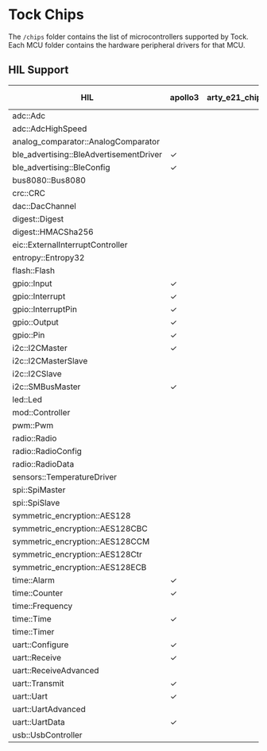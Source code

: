 Tock Chips
==========

The `/chips` folder contains the list of microcontrollers supported by Tock.
Each MCU folder contains the hardware peripheral drivers for that MCU.



HIL Support
-----------

<!--START OF HIL SUPPORT-->

| HIL                                     | apollo3 | arty_e21_chip | e310x | earlgrey | imxrt10xx | litex | litex_vexriscv | lowrisc | msp432 | nrf52832 | nrf52833 | nrf52840 | sam4l | stm32f303xc | stm32f412g | stm32f429zi | stm32f446re | stm32f4xx | SweRVolf EH1 |
|-----------------------------------------|---------|---------------|-------|----------|-----------|-------|----------------|---------|--------|----------|----------|----------|-------|-------------|------------|-------------|-------------|-----------|--------------|
| adc::Adc                                |         |               |       |          |           |       |                |         | ✓      | ✓        |          | ✓        | ✓     | ✓           |            |             |             | ✓         |              |
| adc::AdcHighSpeed                       |         |               |       |          |           |       |                |         | ✓      |          |          |          | ✓     | ✓           |            |             |             | ✓         |              |
| analog_comparator::AnalogComparator     |         |               |       |          |           |       |                |         |        | ✓        |          | ✓        | ✓     |             |            |             |             |           |              |
| ble_advertising::BleAdvertisementDriver | ✓       |               |       |          |           |       |                |         |        | ✓        |          | ✓        |       |             |            |             |             |           |              |
| ble_advertising::BleConfig              | ✓       |               |       |          |           |       |                |         |        | ✓        |          | ✓        |       |             |            |             |             |           |              |
| bus8080::Bus8080                        |         |               |       |          |           |       |                |         |        |          |          |          |       |             |            |             |             | ✓         |              |
| crc::CRC                                |         |               |       |          |           |       |                |         |        |          |          |          | ✓     |             |            |             |             |           |              |
| dac::DacChannel                         |         |               |       |          |           |       |                |         |        |          |          |          | ✓     |             |            |             |             |           |              |
| digest::Digest                          |         |               |       |          |           |       |                | ✓       |        |          |          |          |       |             |            |             |             |           |              |
| digest::HMACSha256                      |         |               |       |          |           |       |                | ✓       |        |          |          |          |       |             |            |             |             |           |              |
| eic::ExternalInterruptController        |         |               |       |          |           |       |                |         |        |          |          |          | ✓     |             |            |             |             |           |              |
| entropy::Entropy32                      |         |               |       |          |           |       |                |         |        | ✓        |          | ✓        | ✓     |             |            |             |             | ✓         |              |
| flash::Flash                            |         |               |       |          |           |       |                | ✓       |        | ✓        |          | ✓        | ✓     | ✓           |            |             |             |           |              |
| gpio::Input                             | ✓       |               | ✓     |          | ✓         |       |                | ✓       |        | ✓        |          | ✓        | ✓     | ✓           |            |             |             | ✓         |              |
| gpio::Interrupt                         | ✓       |               | ✓     |          | ✓         |       |                | ✓       | ✓      | ✓        |          | ✓        | ✓     | ✓           |            |             |             | ✓         |              |
| gpio::InterruptPin                      | ✓       |               | ✓     |          | ✓         |       |                | ✓       | ✓      | ✓        |          | ✓        | ✓     | ✓           |            |             |             | ✓         |              |
| gpio::Output                            | ✓       |               | ✓     |          | ✓         |       |                | ✓       |        | ✓        |          | ✓        | ✓     | ✓           |            |             |             | ✓         |              |
| gpio::Pin                               | ✓       |               | ✓     |          | ✓         |       |                | ✓       |        | ✓        |          | ✓        | ✓     | ✓           |            |             |             | ✓         |              |
| i2c::I2CMaster                          | ✓       |               |       |          | ✓         |       |                | ✓       |        | ✓        |          | ✓        | ✓     | ✓           |            |             |             | ✓         |              |
| i2c::I2CMasterSlave                     |         |               |       |          |           |       |                |         |        |          |          |          | ✓     |             |            |             |             |           |              |
| i2c::I2CSlave                           |         |               |       |          |           |       |                |         |        |          |          |          | ✓     |             |            |             |             |           |              |
| i2c::SMBusMaster                        | ✓       |               |       |          |           |       |                |         |        |          |          |          |       |             |            |             |             |           |              |
| led::Led                                |         |               |       |          |           | ✓     |                |         |        |          |          |          |       |             |            |             |             |           |              |
| mod::Controller                         |         |               |       |          |           |       |                |         |        |          |          |          | ✓     |             |            |             |             |           |              |
| pwm::Pwm                                |         |               |       |          |           |       |                |         |        | ✓        |          | ✓        |       |             |            |             |             |           |              |
| radio::Radio                            |         |               |       |          |           |       |                |         |        | ✓        |          | ✓        |       |             |            |             |             |           |              |
| radio::RadioConfig                      |         |               |       |          |           |       |                |         |        | ✓        |          | ✓        |       |             |            |             |             |           |              |
| radio::RadioData                        |         |               |       |          |           |       |                |         |        | ✓        |          | ✓        |       |             |            |             |             |           |              |
| sensors::TemperatureDriver              |         |               |       |          |           |       |                |         |        | ✓        |          | ✓        |       |             |            |             |             |           |              |
| spi::SpiMaster                          |         |               |       |          |           |       |                |         |        | ✓        |          | ✓        | ✓     | ✓           |            |             |             | ✓         |              |
| spi::SpiSlave                           |         |               |       |          |           |       |                |         |        |          |          |          | ✓     |             |            |             |             |           |              |
| symmetric_encryption::AES128            |         |               |       | ✓        |           |       |                |         |        | ✓        |          | ✓        | ✓     |             |            |             |             |           |              |
| symmetric_encryption::AES128CBC         |         |               |       |          |           |       |                |         |        | ✓        |          | ✓        | ✓     |             |            |             |             |           |              |
| symmetric_encryption::AES128CCM         |         |               |       |          |           |       |                |         |        | ✓        |          | ✓        |       |             |            |             |             |           |              |
| symmetric_encryption::AES128Ctr         |         |               |       |          |           |       |                |         |        | ✓        |          | ✓        | ✓     |             |            |             |             |           |              |
| symmetric_encryption::AES128ECB         |         |               |       | ✓        |           |       |                |         |        |          |          |          |       |             |            |             |             |           |              |
| time::Alarm                             | ✓       |               |       | ✓        | ✓         |       |                |         | ✓      | ✓        |          | ✓        | ✓     | ✓           |            |             |             | ✓         | ✓            |
| time::Counter                           | ✓       |               |       | ✓        |           |       |                |         | ✓      | ✓        |          | ✓        | ✓     | ✓           |            |             |             | ✓         | ✓            |
| time::Frequency                         |         |               |       | ✓        | ✓         | ✓     |                |         | ✓      |          |          |          |       |             |            |             |             |           | ✓            |
| time::Time                              | ✓       |               |       | ✓        | ✓         | ✓     |                |         | ✓      | ✓        |          | ✓        | ✓     | ✓           |            |             |             | ✓         | ✓            |
| time::Timer                             |         |               |       |          |           | ✓     |                |         |        |          |          |          |       |             |            |             |             |           | ✓            |
| uart::Configure                         | ✓       |               | ✓     |          | ✓         | ✓     |                | ✓       | ✓      | ✓        |          | ✓        | ✓     | ✓           |            |             |             | ✓         | ✓            |
| uart::Receive                           | ✓       |               | ✓     |          | ✓         | ✓     |                | ✓       | ✓      | ✓        |          | ✓        | ✓     | ✓           |            |             |             | ✓         |              |
| uart::ReceiveAdvanced                   |         |               |       |          |           |       |                |         |        |          |          |          | ✓     |             |            |             |             |           |              |
| uart::Transmit                          | ✓       |               | ✓     |          | ✓         | ✓     |                | ✓       | ✓      | ✓        |          | ✓        | ✓     | ✓           |            |             |             | ✓         | ✓            |
| uart::Uart                              | ✓       |               | ✓     |          | ✓         | ✓     |                | ✓       | ✓      | ✓        |          | ✓        | ✓     | ✓           |            |             |             | ✓         |              |
| uart::UartAdvanced                      |         |               |       |          |           |       |                |         |        |          |          |          | ✓     |             |            |             |             |           |              |
| uart::UartData                          | ✓       |               | ✓     |          | ✓         | ✓     |                | ✓       | ✓      | ✓        |          | ✓        |       | ✓           |            |             |             | ✓         |              |
| usb::UsbController                      |         |               |       |          |           |       |                | ✓       |        | ✓        |          | ✓        | ✓     |             |            |             |             |           |              |

<!--END OF HIL SUPPORT-->


